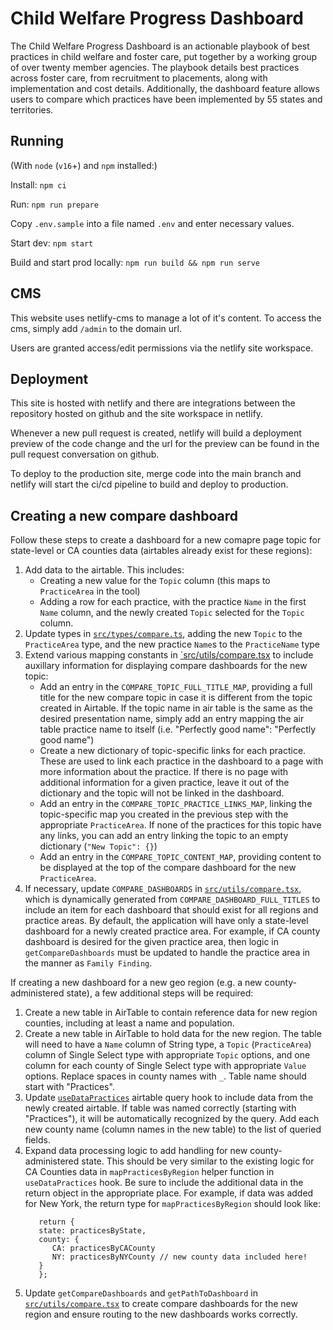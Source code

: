 # Child Welfare Progress Dashboard

The Child Welfare Progress Dashboard is an actionable playbook of best practices in child welfare and foster care, put together by a working group of over twenty member agencies. The playbook details best practices across foster care, from recruitment to placements, along with implementation and cost details. Additionally, the dashboard feature allows users to compare which practices have been implemented by 55 states and territories.

## Running

(With `node` (`v16`+) and `npm` installed:)

Install: `npm ci`

Run: `npm run prepare`

Copy `.env.sample` into a file named `.env` and enter necessary values.

Start dev: `npm start`

Build and start prod locally: `npm run build && npm run serve`

## CMS

This website uses netlify-cms to manage a lot of it's content. To access the cms, simply add `/admin` to the domain url.

Users are granted access/edit permissions via the netlify site workspace.

## Deployment

This site is hosted with netlify and there are integrations between the repository hosted on github and the site workspace in netlify.

Whenever a new pull request is created, netlify will build a deployment preview of the code change and the url for the preview can be found in the pull request conversation on github.

To deploy to the production site, merge code into the main branch and netlify will start the ci/cd pipeline to build and deploy to production.

## Creating a new compare dashboard

Follow these steps to create a dashboard for a new comapre page topic for state-level or CA counties data (airtables already exist for these regions):

1. Add data to the airtable. This includes:
   - Creating a new value for the `Topic` column (this maps to `PracticeArea` in the tool)
   - Adding a row for each practice, with the practice `Name` in the first `Name` column, and the newly created `Topic` selected for the `Topic` column.
1. Update types in [`src/types/compare.ts`](/src/types/compare.ts), adding the new `Topic` to the `PracticeArea` type, and the new practice `Name`s to the `PracticeName` type
1. Extend various mapping constants in [`src/utils/compare.tsx](/src/utils/compare.tsx) to include auxillary information for displaying compare dashboards for the new topic:
   - Add an entry in the `COMPARE_TOPIC_FULL_TITLE_MAP`, providing a full title for the new compare topic in case it is different from the topic created in Airtable. If the topic name in air table is the same as the desired presentation name, simply add an entry mapping the air table practice name to itself (i.e. "Perfectly good name": "Perfectly good name")
   - Create a new dictionary of topic-specific links for each practice. These are used to link each practice in the dashboard to a page with more information about the practice. If there is no page with additional information for a given practice, leave it out of the dictionary and the topic will not be linked in the dashboard.
   - Add an entry in the `COMPARE_TOPIC_PRACTICE_LINKS_MAP`, linking the topic-specific map you created in the previous step with the appropriate `PracticeArea`. If none of the practices for this topic have any links, you can add an entry linking the topic to an empty dictionary (`"New Topic": {}`)
   - Add an entry in the `COMPARE_TOPIC_CONTENT_MAP`, providing content to be displayed at the top of the compare dashboard for the new `PracticeArea`.
1. If necessary, update `COMPARE_DASHBOARDS` in [`src/utils/compare.tsx`](/src/utils/compare.tsx), which is dynamically generated from `COMPARE_DASHBOARD_FULL_TITLES` to include an item for each dashboard that should exist for all regions and practice areas. By default, the application will have only a state-level dashboard for a newly created practice area. For example, if CA county dashboard is desired for the given practice area, then logic in `getCompareDashboards` must be updated to handle the practice area in the manner as `Family Finding`.

If creating a new dashboard for a new geo region (e.g. a new county-administered state), a few additional steps will be required:

1. Create a new table in AirTable to contain reference data for new region counties, including at least a name and population.
1. Create a new table in AirTable to hold data for the new region. The table will need to have a `Name` column of String type, a `Topic` (`PracticeArea`) column of Single Select type with appropriate `Topic` options, and one column for each county of Single Select type with appropriate `Value` options. Replace spaces in county names with `_`. Table name should start with "Practices".
1. Update [`useDataPractices`](/src/hooks/useDataPractices.ts) airtable query hook to include data from the newly created airtable. If table was named correctly (starting with "Practices"), it will be automatically recognized by the query. Add each new county name (column names in the new table) to the list of queried fields.
1. Expand data processing logic to add handling for new county-administered state. This should be very similar to the existing logic for CA Counties data in `mapPracticesByRegion` helper function in `useDataPractices` hook. Be sure to include the additional data in the return object in the appropriate place. For example, if data was added for New York, the return type for `mapPracticesByRegion` should look like:
   ```
      return {
      state: practicesByState,
      county: {
         CA: practicesByCACounty
         NY: practicesByNYCounty // new county data included here!
      }
      };
   ```
1. Update `getCompareDashboards` and `getPathToDashboard` in [`src/utils/compare.tsx`](/src/utils/compare.tsx) to create compare dashboards for the new region and ensure routing to the new dashboards works correctly.

